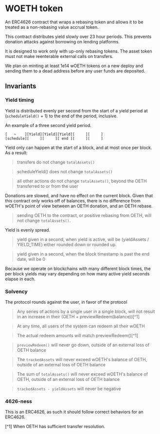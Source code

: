 # WOETH token

An ERC4626 contract that wraps a rebasing token and allows it to be treated as a non-rebasing value accrual token.

This contract distributes yield slowly over 23 hour periods. This prevents donation attacks against borrowing on lending platforms.

It is designed to work only with up-only rebasing tokens. The asset token must not make reenterable external calls on transfers.

We plan on minting at least 1e14 wOETH tokens on a new deploy and sending them to a dead address before any user funds are deposited.

## Invariants

### Yield timing

Yield is distributed evenly per second from the start of a yield period at (`scheduleYield()` + 1) to the end of the period, inclusive.

An example of a three second yield period.

    [   ~    ][Yield][Yield][Yield][     ][     ]
    [schedule][     ][     ][ end ][     ][     ]

Yield only can happen at the start of a block, and at most once per block. As a result:

> transfers do not change `totalAssets()`

> scheduleYield() does not change `totalAssets()`

> all other actions do not change `totalAssets()`, beyond the OETH transferred to or from the user

Donations are slowed, and have no effect on the current block. Given that this contract only works off of balances, there is no difference from wOETH's point of view between an OETH donation, and an OETH rebase.

> sending OETH to the contract, or positive rebasing from OETH, will not change `totalAssets()`.

Yield is evenly spread.

> yield given in a second, when yield is active, will be (yieldAssets / YIELD_TIME) either rounded down or rounded up.

> yield given in a second, when the block timestamp is past the end date, will be 0

Because we operate on blockchains with many different block times, the per block yields may vary depending on how many active yield seconds elapse in each.

### Solvency

The protocol rounds against the user, in favor of the protocol

> Any series of actions by a single user in a single block, will not result in an increase in their (OETH + previewRedeem(balance))[^1]

> At any time, all users of the system can redeem all their wOETH

> The actual redeem amounts will match previewRedeem()[^1]

> `previewRedeem()` will never go down, outside of an external loss of OETH balance

> The `trackedAssets` will never exceed wOETH's balance of OETH, outside of an external loss of OETH balance

> The sum of `totalAssets()` will never exceed wOETH's balance of OETH, outside of an external loss of OETH balance

> `trackedAssets - yieldAssets` will never be negative

### 4626-ness

This is an ERC4626, as such it should follow correct behaviors for an ERC4626.


[^1] When OETH has sufficient transfer resolution.